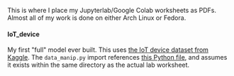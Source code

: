 This is where I place my Jupyterlab/Google Colab worksheets as PDFs. Almost all of my work is done on either Arch Linux or Fedora.

#### IoT_device
My first "full" model ever built. This uses [the IoT device dataset from Kaggle](https://www.kaggle.com/datasets/fanbyprinciple/iot-device-identification). The `data_manip.py` import references [this Python file](https://github.com/RaSi96/academia/tree/main/data_science/utilities/functions), and assumes it exists within the same directory as the actual lab worksheet.
